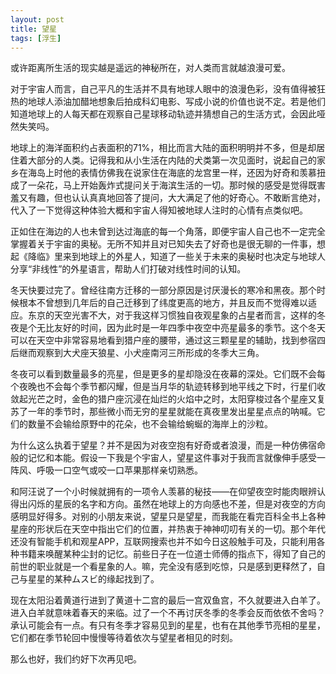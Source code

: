 ```yaml
---
layout: post
title: 望星
tags: [浮生]
---
```

或许距离所生活的现实越是遥远的神秘所在，对人类而言就越浪漫可爱。

对于宇宙人而言，自己平凡的生活并不具有地球人眼中的浪漫色彩，没有值得被狂热的地球人添油加醋地想象后拍成科幻电影、写成小说的价值也说不定。若是他们知道地球上的人每天都在观察自己星球移动轨迹并猜想自己的生活方式，会因此哑然失笑吗。

地球上的海洋面积约占表面积的71%，相比而言大陆的面积明明并不多，但是却居住着大部分的人类。记得我和从小生活在内陆的犬类第一次见面时，说起自己的家乡在海岛上时他的表情仿佛我在说家住在海底的龙宫里一样，还因为好奇和羡慕扭成了一朵花，马上开始轰炸式提问关于海滨生活的一切。那时候的感受是觉得既害羞又有趣，但也认认真真地回答了提问，大大满足了他的好奇心。不敢断言绝对，代入了一下觉得这种体验大概和宇宙人得知被地球人注时的心情有点类似吧。

正如住在海边的人也未曾到达过海底的每一个角落，即便宇宙人自己也不一定完全掌握着关于宇宙的奥秘。无所不知并且对已知失去了好奇也是很无聊的一件事，想起《降临》里来到地球上的外星人，知道了一些关于未来的奥秘时也决定与地球人分享“非线性”的外星语言，帮助人们打破对线性时间的认知。

冬天快要过完了。曾经往南方迁移的一部分原因是讨厌漫长的寒冷和黑夜。那个时候根本不曾想到几年后的自己迁移到了纬度更高的地方，并且反而不觉得难以适应。东京的天空光害不大，对于我这样习惯独自夜观星象的占星者而言，这样的冬夜是个无比友好的时间，因为此时是一年四季中夜空中亮星最多的季节。这个冬天可以在天空中非常容易地看到猎户座的腰带，通过这三颗星星的辅助，找到参宿四后继而观察到大犬座天狼星、小犬座南河三所形成的冬季大三角。

冬夜可以看到数量最多的亮星，但是更多的星却隐没在夜幕的深处。它们既不会每个夜晚也不会每个季节都闪耀，但是当月华的轨迹转移到地平线之下时，行星们收敛起光芒之时，金色的猎户座沉浸在灿烂的火焰中之时，太阳穿梭过各个星座又复苏了一年的季节时，那些微小而无穷的星星就能在真夜里发出星星点点的呐喊。它们的数量不会输给原野中的花朵，也不会输给蜿蜒的海岸上的沙粒。

为什么这么执着于望星？并不是因为对夜空抱有好奇或者浪漫，而是一种仿佛宿命般的记忆和本能。假设一下我是个宇宙人，望星这件事对于我而言就像伸手感受一阵风、呼吸一口空气或咬一口苹果那样亲切熟悉。

和阿汪说了一个小时候就拥有的一项令人羡慕的秘技——在仰望夜空时能肉眼辨认得出闪烁的星辰的名字和方向。虽然在地球上的方向感也不差，但是对夜空的方向感明显好得多。对别的小朋友来说，望星只是望星，而我能在看完百科全书上各种星座的形状后在天空中指出它们的位置，并热衷于神神叨叨有关的一切。那个年代还没有智能手机和观星APP，互联网搜索也并不如今日这般触手可及，只能利用各种书籍来唤醒某种尘封的记忆。前些日子在一位道士师傅的指点下，得知了自己的前世的职业就是一个看星象的人。嘛，完全没有感到吃惊，只是感到更释然了，自己与星星的某种ムスビ的缘起找到了。

现在太阳沿着黄道行进到了黄道十二宫的最后一宫双鱼宫，不久就要进入白羊了。进入白羊就意味着春天的来临。过了一个不再讨厌冬季的冬季会反而依依不舍吗？承认可能会有一点。有只有冬季才容易见到的星星，也有在其他季节亮相的星星，它们都在季节轮回中慢慢等待着依次与望星者相见的时刻。

那么也好，我们约好下次再见吧。
